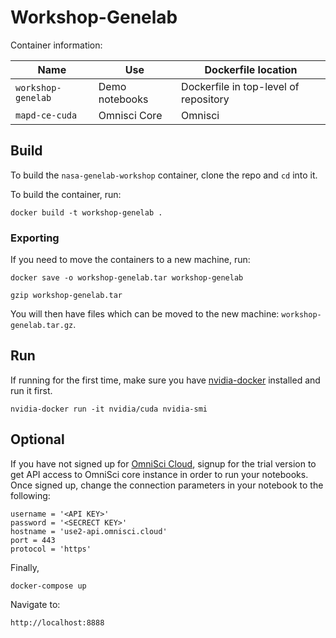 # Workshop-Genelab

Container information:

| Name | Use | Dockerfile location |
| --- | --- | --- |
| `workshop-genelab` | Demo notebooks | Dockerfile in top-level of repository |
| `mapd-ce-cuda` | Omnisci Core | Omnisci |

## Build

To build the `nasa-genelab-workshop` container, clone the repo and `cd` into it.

To build the container, run:

    docker build -t workshop-genelab .

### Exporting

If you need to move the containers to a new machine, run:

    docker save -o workshop-genelab.tar workshop-genelab

    gzip workshop-genelab.tar

You will then have files which can be moved to the new machine: `workshop-genelab.tar.gz`.

## Run

If running for the first time, make sure you have [nvidia-docker](https://github.com/NVIDIA/nvidia-docker) installed and run it first. 

	
    nvidia-docker run -it nvidia/cuda nvidia-smi


## Optional
If you have not signed up for [OmniSci Cloud](https://www.omnisci.com/cloud/), signup for the trial version to get API access to OmniSci core instance in order to run your notebooks. Once signed up, change the connection parameters in your notebook to the following:

	username = '<API KEY>'
	password = '<SECRECT KEY>'
	hostname = 'use2-api.omnisci.cloud'
	port = 443
	protocol = 'https'

Finally,

	docker-compose up

Navigate to:
	
	http://localhost:8888
